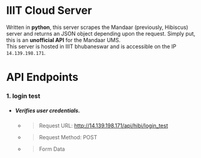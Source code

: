 # IIIT Cloud Server
Written in **python**, this server scrapes the Mandaar (previously, Hibiscus) server and returns an JSON object depending upon the request. Simply put, this is an **unofficial API** for the Mandaar UMS.  
This server is hosted in IIIT bhubaneswar and is accessible on the IP `14.139.198.171`.    

# API Endpoints
### 1. login test
* ##### Verifies user credentials.  
  + > Request URL: http://14.139.198.171/api/hibi/login_test
  + > Request Method: POST
  + > Form Data
